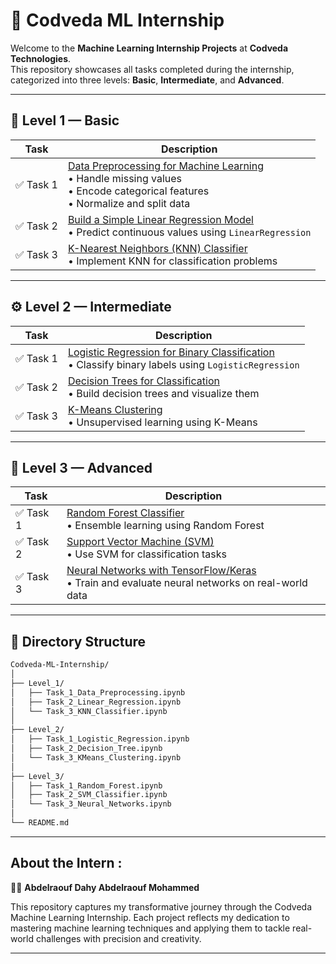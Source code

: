 # 🤖 Codveda ML Internship

Welcome to the **Machine Learning Internship Projects** at **Codveda Technologies**.  
This repository showcases all tasks completed during the internship, categorized into three levels: **Basic**, **Intermediate**, and **Advanced**.

---

## 🔰 Level 1 — Basic

| Task | Description |
|------|-------------|
| ✅ Task 1 | [Data Preprocessing for Machine Learning](./Level_1/Task_1_Data_Preprocessing.ipynb) <br>• Handle missing values <br>• Encode categorical features <br>• Normalize and split data |
| ✅ Task 2 | [Build a Simple Linear Regression Model](./Level_1/Task_2_Linear_Regression.ipynb) <br>• Predict continuous values using `LinearRegression` |
| ✅ Task 3 | [K-Nearest Neighbors (KNN) Classifier](./Level_1/Task_3_KNN_Classifier.ipynb) <br>• Implement KNN for classification problems |

---

## ⚙️ Level 2 — Intermediate

| Task | Description |
|------|-------------|
| ✅ Task 1 | [Logistic Regression for Binary Classification](./Level_2/Task_1_Logistic_Regression.ipynb) <br>• Classify binary labels using `LogisticRegression` |
| ✅ Task 2 | [Decision Trees for Classification](./Level_2/Task_2_Decision_Tree.ipynb) <br>• Build decision trees and visualize them |
| ✅ Task 3 | [K-Means Clustering](./Level_2/Task_3_KMeans_Clustering.ipynb) <br>• Unsupervised learning using K-Means |

---

## 🚀 Level 3 — Advanced

| Task | Description |
|------|-------------|
| ✅ Task 1 | [Random Forest Classifier](./Level_3/Task_1_Random_Forest.ipynb) <br>• Ensemble learning using Random Forest |
| ✅ Task 2 | [Support Vector Machine (SVM)](./Level_3/Task_2_SVM_Classifier.ipynb) <br>• Use SVM for classification tasks |
| ✅ Task 3 | [Neural Networks with TensorFlow/Keras](./Level_3/Task_3_Neural_Networks.ipynb) <br>• Train and evaluate neural networks on real-world data |

---

## 📂 Directory Structure

```bash
Codveda-ML-Internship/
│
├── Level_1/
│   ├── Task_1_Data_Preprocessing.ipynb
│   ├── Task_2_Linear_Regression.ipynb
│   └── Task_3_KNN_Classifier.ipynb
│
├── Level_2/
│   ├── Task_1_Logistic_Regression.ipynb
│   ├── Task_2_Decision_Tree.ipynb
│   └── Task_3_KMeans_Clustering.ipynb
│
├── Level_3/
│   ├── Task_1_Random_Forest.ipynb
│   ├── Task_2_SVM_Classifier.ipynb
│   └── Task_3_Neural_Networks.ipynb
│
└── README.md
```
---
##  About the Intern : 

👨‍💻 **Abdelraouf Dahy Abdelraouf Mohammed**

This repository captures my transformative journey through the Codveda Machine Learning Internship. Each project reflects my dedication to mastering machine learning techniques and applying them to tackle real-world challenges with precision and creativity.

---
